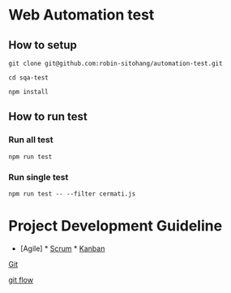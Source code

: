 # Web Automation test

## How to setup

```
git clone git@github.com:robin-sitohang/automation-test.git

cd sqa-test

npm install
```

## How to run test

### Run all test

```
npm run test
```

### Run single test

```
npm run test -- --filter cermati.js
```

 # Project Development Guideline
 
   * [Agile]
	       * [Scrum](https://www.lucidchart.com/blog/agile-vs-waterfall-vs-kanban-vs-scrum)
	       * [Kanban](https://www.atlassian.com/agile/kanban/kanban-vs-scrum)
    
    
[Git](https://git-scm.com/)


[git flow](https://www.atlassian.com/git/tutorials/comparing-workflows/gitflow-workflow)
